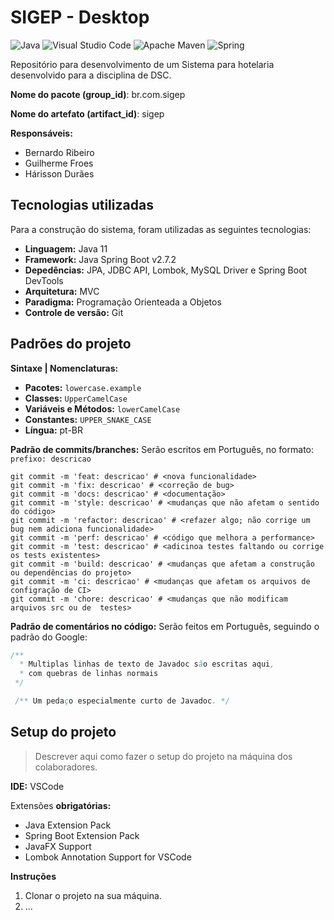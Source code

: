 # SIGEP - Desktop
![Java](https://img.shields.io/badge/java-%23ED8B00.svg?style=for-the-badge&logo=java&logoColor=white)
![Visual Studio Code](https://img.shields.io/badge/Visual%20Studio%20Code-0078d7.svg?style=for-the-badge&logo=visual-studio-code&logoColor=white)
![Apache Maven](https://img.shields.io/badge/Apache%20Maven-C71A36?style=for-the-badge&logo=Apache%20Maven&logoColor=white)
![Spring](https://img.shields.io/badge/spring-%236DB33F.svg?style=for-the-badge&logo=spring&logoColor=white)

Repositório para desenvolvimento de um Sistema para hotelaria desenvolvido para a disciplina de DSC.

**Nome do pacote (group_id)**: br.com.sigep

**Nome do artefato (artifact_id)**: sigep

**Responsáveis:**
- Bernardo Ribeiro
- Guilherme Froes
- Hárisson Durães


## Tecnologias utilizadas
Para a construção do sistema, foram utilizadas as seguintes tecnologias:
- **Linguagem:** Java 11
- **Framework:** Java Spring Boot v2.7.2
- **Depedências:** JPA, JDBC API, Lombok, MySQL Driver e Spring Boot DevTools
- **Arquitetura:** MVC
- **Paradigma:** Programação Orienteada a Objetos
- **Controle de versão:** Git


## Padrões do projeto

**Sintaxe | Nomenclaturas:**
- **Pacotes:** `lowercase.example`
- **Classes:** `UpperCamelCase`
- **Variáveis e Métodos:** `lowerCamelCase`
- **Constantes:** `UPPER_SNAKE_CASE`
- **Língua:** pt-BR

**Padrão de commits/branches:** Serão escritos em Português, no formato: `prefixo: descricao`

```Shell
git commit -m 'feat: descricao' # <nova funcionalidade>
git commit -m 'fix: descricao' # <correção de bug>
git commit -m 'docs: descricao' # <documentação>
git commit -m 'style: descricao' # <mudanças que não afetam o sentido do código>
git commit -m 'refactor: descricao' # <refazer algo; não corrige um bug nem adiciona funcionalidade>
git commit -m 'perf: descricao' # <código que melhora a performance>
git commit -m 'test: descricao' # <adicinoa testes faltando ou corrige os tests existentes>
git commit -m 'build: descricao' # <mudanças que afetam a construção ou dependências do projeto>
git commit -m 'ci: descricao' # <mudanças que afetam os arquivos de configração de CI>
git commit -m 'chore: descricao' # <mudanças que não modificam arquivos src ou de  testes>
```


**Padrão de comentários no código:** Serão feitos em Português, seguindo o padrão do Google:

```Java
/**
  * Multiplas linhas de texto de Javadoc são escritas aqui,
  * com quebras de linhas normais
 */

 /** Um pedaço especialmente curto de Javadoc. */
```


## Setup do projeto
> Descrever aqui como fazer o setup do projeto na máquina dos colaboradores.

**IDE:** VSCode

Extensões **obrigatórias:** 
   - Java Extension Pack
   - Spring Boot Extension Pack
   - JavaFX Support
   - Lombok Annotation Support for VSCode

**Instruções**
1. Clonar o projeto na sua máquina.
2. ...
